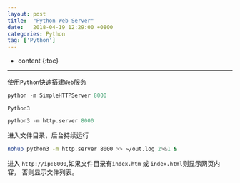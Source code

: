 ```yaml
---
layout: post
title:  "Python Web Server"
date:   2018-04-19 12:29:00 +0800
categories: Python 
tag: ['Python']
---
```


* content
{:toc}

---


使用`Python`快速搭建`Web`服务

```python
python -m SimpleHTTPServer 8000

```


`Python3`

```python
python3 -m http.server 8000
```


进入文件目录，后台持续运行

```bash
nohup python3 -m http.server 8000 >> ~/out.log 2>&1 &
```

进入 `http://ip:8000`,如果文件目录有`index.htm` 或 `index.html`则显示网页内容，
否则显示文件列表。